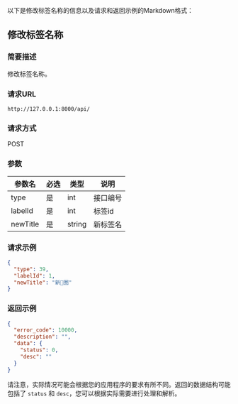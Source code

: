 以下是修改标签名称的信息以及请求和返回示例的Markdown格式：

## 修改标签名称

### 简要描述

修改标签名称。

### 请求URL

```
http://127.0.0.1:8000/api/
```

### 请求方式

POST

### 参数

| 参数名    | 必选 | 类型   | 说明     |
| --------- | ---- | ------ | -------- |
| type      | 是   | int    | 接口编号 |
| labelId   | 是   | int    | 标签id   |
| newTitle  | 是   | string | 新标签名 |

### 请求示例

```json
{
  "type": 39,
  "labelId": 1,
  "newTitle": "新🐖圈"
}
```

### 返回示例

```json
{
  "error_code": 10000,
  "description": "",
  "data": {
    "status": 0,
    "desc": ""
  }
}
```

请注意，实际情况可能会根据您的应用程序的要求有所不同。返回的数据结构可能包括了 `status` 和 `desc`，您可以根据实际需要进行处理和解析。
